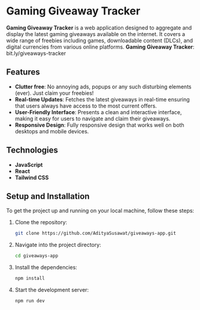 # Gaming Giveaway Tracker

**Gaming Giveaway Tracker** is a web application designed to aggregate and display the latest gaming giveaways available on the internet. It covers a wide range of freebies including games, downloadable content (DLCs), and digital currencies from various online platforms.
**Gaming Giveaway Tracker**: bit.ly/giveaways-tracker

## Features

- **Clutter free**: No annoying ads, popups or any such disturbing elements (ever). Just claim your freebies!
- **Real-time Updates**: Fetches the latest giveaways in real-time ensuring that users always have access to the most current offers.
- **User-Friendly Interface**: Presents a clean and interactive interface, making it easy for users to navigate and claim their giveaways.
- **Responsive Design**: Fully responsive design that works well on both desktops and mobile devices.

## Technologies

- **JavaScript**
- **React**
- **Tailwind CSS**

## Setup and Installation

To get the project up and running on your local machine, follow these steps:

1. Clone the repository:
   ```sh
   git clone https://github.com/AdityaSusawat/giveaways-app.git
   ```
2. Navigate into the project directory:
   ```sh
   cd giveaways-app
   ```
3. Install the dependencies:
   ```sh
   npm install
   ```
4. Start the development server:
   ```sh
   npm run dev
   ```
